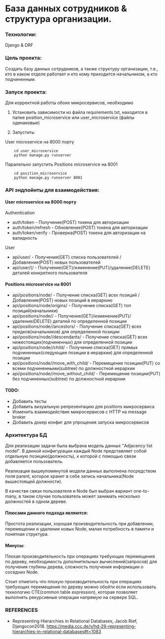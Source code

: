 # База данных сотрудников & структура организации.



### Технологии: 
Django & DRF

### Цель проекта: 
Создать базу данных сотрудников, а также структуру организации, т.е., кто в каком отделе работает и кто кому приходится начальником, а кто подчиненным.

### Запуск проекта: 
Для корректной работы обоих микросервисов, необходимо

1. Установить зависимости из файла requirements.txt, находится в папке position_microservice или user_microservice (файлы одинаковые)

2. Запустить:

User microservice на 8000 порту

````
    cd user_microservice
    python manage.py runserver
````

Паралельно запустить Positions microservice на 8001

````
    cd position_microservice
    python manage.py runserver 8001
````


### API эндпойнты для взаимодействия:

#### User microservice на 8000 порту

Authentication
- auth/token - Получение(POST) токена для авторизации
- auth/token/refresh - Обновление(POST) токена для авторизации
- auth/token/verify - Проверка(POST) токена для авторизации на валидность

User
- api/user/ - Получения(GET) списка пользователей / Добавление(POST) новых пользователей
- api/user/(<username>/ - Получение(GET)/изменение(PUT)/удаление(DELETE) деталей конкретного пользователя

#### Positions microservice на 8001
- api/positions/node/ -  Получение списка(GET) всех позиций / Добавление(POST) новых позиций в иерархию
- api/positions/node/origins/ - Получение списка(GET) топ позиций(начальники)
- api/positions/node/<pk>/ - Получение(GET)/изменение(PUT)/удаление(DELETE) деталей по определенной позиции
- api/positions/node/<pk>/ancestors/ - Получение списка(GET) всех предков(начальников) для определенной позиции
- api/positions/node/<pk>/descendants/ - Получение списка(GET) всех нижестоящих(подчиненных) для определенной позиции
- api/positions/node/<pk>/child/ - Получение списка(GET) прямых подчиненных(следующие позиции в иерархии) для определенной позиции
- api/positions/node/<pk>/move_with_child/ - Перемещение позиции(PUT) со всеми подчиненными(subtree) по должностной иерархии
- api/positions/node/<pk>/move_without_child/ - Перемещение позиции(PUT) без подчиненных(subtree) по должностной иерархии



#### TODO:
- Добавить тесты
- Добавить визуальную репрезентацию для positions микросервиса
- Изменить взаимодействие микросервисов с HTTP на message broker
- Добавить докер конфиг для упрощения запуска микросервисов


### Архитектура БД

Для реализации задачи была выбрана модель данных "Adjacency list model". В данной конфигурации каждый Node представляет собой отдельную позицию(должность), к которой с помощью связи добавляется пользователь.

Реализация вышеупомянутой модели данных выполнена посредством поля parent, которое хранит в себе запись начальника(Node вышестоящей должности).

В качестве связи пользователя и Node был выбран вариант one-to-many, в таком случае пользователь может занимать несколько должностей в одном дереве. 

#### Плюсами данного подхода являются:

Простота реализации, хорошая производительность при добавлении, перемещении и удалении новых Node, малая потребность в памяти и понятная структура.

#### Минусы:

Плохая производительность при операциях требующих перемещения по дереву, необходимость дополнительных вычислений(запросов) для получения глубины дерева, сложность получения информации о соседних Node.

Стоит отметить что плохую производительность при операциях требующих перемещения по дереву можно обойти если использовать технологию CTE(common table expression), которая позволяет выполнять рекурсивные операции напрямую на сервере SQL.

### REFERENCES
- Representing Hierarchies in Relational Databases, Jacob Rief, Djangocon2018. https://media.ccc.de/v/hd-29-representing-hierarchies-in-relational-databases#t=1083


